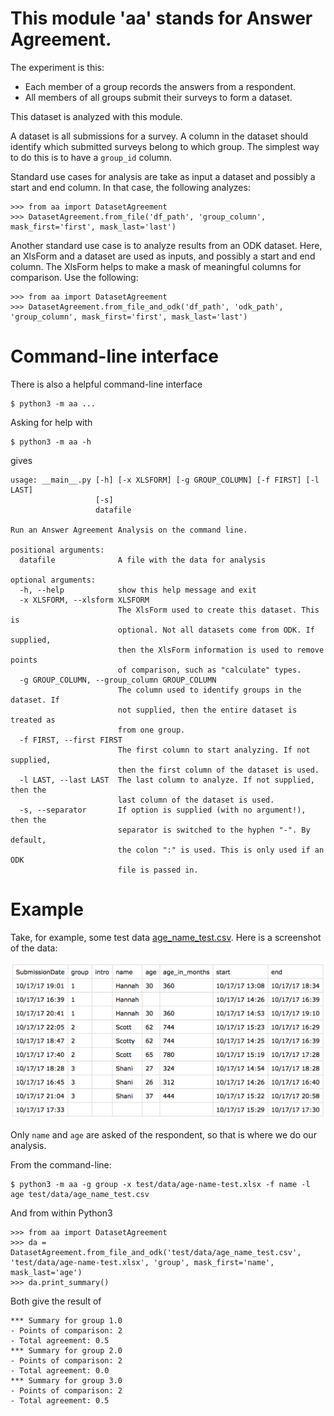 # This module 'aa' stands for Answer Agreement.

The experiment is this:

* Each member of a group records the answers from a respondent.
* All members of all groups submit their surveys to form a dataset.

This dataset is analyzed with this module.

A dataset is all submissions for a survey. A column in the dataset
should identify which submitted surveys belong to which group. The
simplest way to do this is to have a `group_id` column.

Standard use cases for analysis are take as input a dataset and
possibly a start and end column. In that case, the following analyzes:

```
>>> from aa import DatasetAgreement
>>> DatasetAgreement.from_file('df_path', 'group_column', mask_first='first', mask_last='last')
```

Another standard use case is to analyze results from an ODK dataset.
Here, an XlsForm and a dataset are used as inputs, and possibly a start
and end column. The XlsForm helps to make a mask of meaningful columns
for comparison. Use the following:

```
>>> from aa import DatasetAgreement
>>> DatasetAgreement.from_file_and_odk('df_path', 'odk_path', 'group_column', mask_first='first', mask_last='last')
```

# Command-line interface

There is also a helpful command-line interface

```
$ python3 -m aa ...
```

Asking for help with

```
$ python3 -m aa -h
```

gives

```
usage: __main__.py [-h] [-x XLSFORM] [-g GROUP_COLUMN] [-f FIRST] [-l LAST]
                   [-s]
                   datafile

Run an Answer Agreement Analysis on the command line.

positional arguments:
  datafile              A file with the data for analysis

optional arguments:
  -h, --help            show this help message and exit
  -x XLSFORM, --xlsform XLSFORM
                        The XlsForm used to create this dataset. This is
                        optional. Not all datasets come from ODK. If supplied,
                        then the XlsForm information is used to remove points
                        of comparison, such as "calculate" types.
  -g GROUP_COLUMN, --group_column GROUP_COLUMN
                        The column used to identify groups in the dataset. If
                        not supplied, then the entire dataset is treated as
                        from one group.
  -f FIRST, --first FIRST
                        The first column to start analyzing. If not supplied,
                        then the first column of the dataset is used.
  -l LAST, --last LAST  The last column to analyze. If not supplied, then the
                        last column of the dataset is used.
  -s, --separator       If option is supplied (with no argument!), then the
                        separator is switched to the hyphen "-". By default,
                        the colon ":" is used. This is only used if an ODK
                        file is passed in.
```



# Example

Take, for example, some test data [age_name_test.csv](test/data/age_name_test.csv).
Here is a screenshot of the data:

![Screenshot of age_name_test.csv](static/test-data.png)

Only `name` and `age` are asked of the respondent, so that is where we do our analysis.

From the command-line:

```
$ python3 -m aa -g group -x test/data/age-name-test.xlsx -f name -l age test/data/age_name_test.csv
```

And from within Python3

```
>>> from aa import DatasetAgreement
>>> da = DatasetAgreement.from_file_and_odk('test/data/age_name_test.csv', 'test/data/age-name-test.xlsx', 'group', mask_first='name', mask_last='age')
>>> da.print_summary()
```

Both give the result of

```
*** Summary for group 1.0
- Points of comparison: 2
- Total agreement: 0.5
*** Summary for group 2.0
- Points of comparison: 2
- Total agreement: 0.0
*** Summary for group 3.0
- Points of comparison: 2
- Total agreement: 0.5
```
